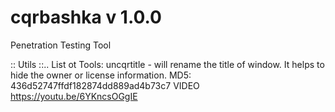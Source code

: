 # cqrbashka v 1.0.0
Penetration Testing Tool


:: Utils ::..
List ot Tools:
uncqrtitle - will rename the title of window. It helps to hide the owner or license information.
MD5: 436d52747ffdf182874dd889ad4b73c7
VIDEO https://youtu.be/6YKncsOGgIE
